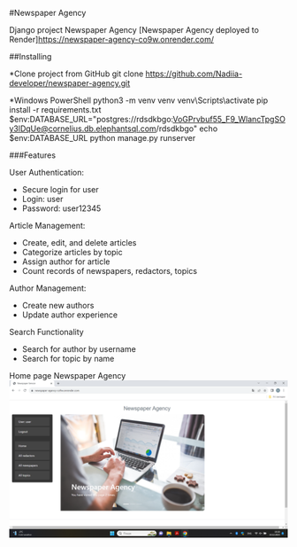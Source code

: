 #Newspaper Agency

Django project Newspaper Agency
[Newspaper Agency deployed to Render]https://newspaper-agency-co9w.onrender.com/

##Installing

*Clone project from GitHub
git clone https://github.com/Nadiia-developer/newspaper-agency.git

*Windows PowerShell
python3 -m venv venv
venv\Scripts\activate
pip install -r requirements.txt
$env:DATABASE_URL="postgres://rdsdkbgo:VoGPrvbuf55_F9_WlancTpgSOy3lDqUe@cornelius.db.elephantsql.com/rdsdkbgo"
echo $env:DATABASE_URL
python manage.py runserver

###Features

User Authentication:
- Secure login for user
- Login: user
- Password: user12345

Article Management:
- Create, edit, and delete articles
- Categorize articles by topic
- Assign author for article
- Count records of newspapers, redactors, topics

Author Management:
- Create new authors
- Update author experience

Search Functionality
- Search for author by username
- Search for topic by name

Home page Newspaper Agency
![home-page-newspaper-agency.png](home-page-newspaper-agency.png)
